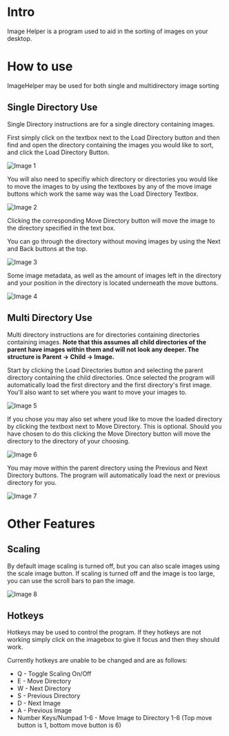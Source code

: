 # Intro
Image Helper is a program used to aid in the sorting of images on your desktop.

# How to use

ImageHelper may be used for both single and multidirectory image sorting

## Single Directory Use

Single Directory instructions are for a single directory containing images.


First simply click on the textbox next to the Load Directory button and then find and open the directory containing the images you would like to sort, and click the Load Directory Button.

![Image 1](https://user-images.githubusercontent.com/15950766/122104949-d92cf200-cddd-11eb-8785-3855ec0f6f1b.png)


You will also need to specifiy which directory or directories you would like to move the images to by using the textboxes by any of the move image buttons which work the same way was the Load Directory Textbox.

![Image 2](https://user-images.githubusercontent.com/15950766/122104977-e0540000-cddd-11eb-8f51-792ce92cddb8.png)


Clicking the corresponding Move Directory button will move the image to the directory specified in the text box.

You can go through the directory without moving images by using the Next and Back buttons at the top.

![Image 3](https://user-images.githubusercontent.com/15950766/122104991-e3e78700-cddd-11eb-9d31-bf15c63737f1.png)


Some image metadata, as well as the amount of images left in the directory and your position in the directory is located underneath the move buttons. 

![Image 4](https://user-images.githubusercontent.com/15950766/122104998-e649e100-cddd-11eb-9df7-e3f0c85ff40d.png)


## Multi Directory Use

Multi directory instructions are for directories containing directories containing images.
**Note that this assumes all child directories of the parent have images within them and will not look any deeper. The structure is Parent -> Child -> Image.**

Start by clicking the Load Directories button and selecting the parent directory containing the child directories. Once selected the program will automatically load the first directory and the first directory's first image. You'll also want to set where you want to move your images to.

![Image 5](https://user-images.githubusercontent.com/15950766/122105017-e9dd6800-cddd-11eb-926a-3201c569e990.png)


If you chose you may also set where youd like to move the loaded directory by clicking the textboxt next to Move Directory. This is optional. Should you have chosen to do this clicking the Move Directory button will move the directory to the directory of your choosing.

![Image 6](https://user-images.githubusercontent.com/15950766/122105036-efd34900-cddd-11eb-8374-e5465d063fdd.png)


You may move within the parent directory using the Previous and Next Directory buttons. The program will automatically load the next or previous directory for you.

![Image 7](https://user-images.githubusercontent.com/15950766/122105048-f235a300-cddd-11eb-94ee-b145d759d172.png)



# Other Features

## Scaling

By default image scaling is turned off, but you can also scale images using the scale image button. If scaling is turned off and the image is too large, you can use the scroll bars to pan the image.

![Image 8](https://user-images.githubusercontent.com/15950766/122105059-f5309380-cddd-11eb-96a0-45c1f1eede4c.png)



## Hotkeys
Hotkeys may be used to control the program. If they hotkeys are not working simply click on the imagebox to give it focus and then they should work.

Currently hotkeys are unable to be changed and are as follows:
* Q - Toggle Scaling On/Off
* E - Move Directory
* W - Next Directory
* S - Previous Directory
* D - Next Image
* A - Previous Image
* Number Keys/Numpad 1-6 - Move Image to Directory 1-6 (Top move button is 1, bottom move button is 6)






